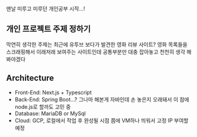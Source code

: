 맨날 미루고 미루던 개인공부 시작...!

## 개인 프로젝트 주제 정하기

막연히 생각한 주제는 최근에 유투브 보다가 발견한 영화 리뷰 사이트?
영화 목록들을 스크래핑해서 이래저래 보여주는 사이트인데 
공통부분만 대충 잡아놓고 천천히 생각 해봐야겠다


## Architecture
 - Front-End: Next.js + Typescript
 - Back-End: Spring Boot...? 그나마 해본게 자바인데 손 놓은지 오래돼서 이 참에 node.js로 할까도 고민 중
 - Database: MariaDB or MySql
 - Cloud: GCP, 로컬에서 작업 후 완성될 시점 쯤에 VM하나 띄워서 고정 IP 부여할 예정



<!-- - [Next.js Documentation](https://nextjs.org/docs) - learn about Next.js features and API. -->
<!-- - [Learn Next.js](https://nextjs.org/learn) - an interactive Next.js tutorial. -->